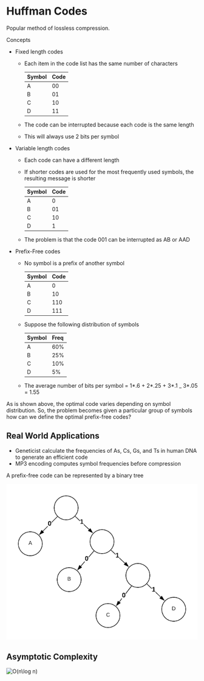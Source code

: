 # Huffman Codes
Popular method of lossless compression.

Concepts
- Fixed length codes
    * Each item in the code list has the same number of characters

        | Symbol| Code  |
        |-------|-------|
        | A     | 00    |
        | B     | 01    |
        | C     | 10    |
        | D     | 11    |
    * The code can be interrupted because each code is the same length
    * This will always use 2 bits per symbol
- Variable length codes
    * Each code can have a different length
    * If shorter codes are used for the most frequently used symbols, the
        resulting message is shorter

        | Symbol| Code  |
        |-------|-------|
        | A     | 0     |
        | B     | 01    |
        | C     | 10    |
        | D     | 1     |
    * The problem is that the code 001 can be interrupted as AB or AAD
- Prefix-Free codes
    * No symbol is a prefix of another symbol

        | Symbol| Code  |
        |-------|-------|
        | A     | 0     |
        | B     | 10    |
        | C     | 110   |
        | D     | 111   |
     * Suppose the following distribution of symbols

        | Symbol| Freq  |
        |-------|-------|
        | A     | 60%   |
        | B     | 25%   |
        | C     | 10%   |
        | D     | 5%    |
    * The average number of bits per symbol = 1*.6 + 2*.25 + 3*.1 _ 3*.05 = 1.55

As is shown above, the optimal code varies depending on symbol distribution. So,
the problem becomes given a particular group of symbols how can we define the
optimal prefix-free codes?

## Real World Applications
- Geneticist calculate the frequencies of As, Cs, Gs, and Ts in human DNA to
    generate an efficient code
- MP3 encoding computes symbol frequencies before compression

A prefix-free code can be represented by a binary tree

![Huffman Code](./huffman_code.png)

## Asymptotic Complexity
![O(n\log n)](https://latex.codecogs.com/gif.latex?O(n\log&space;n))

